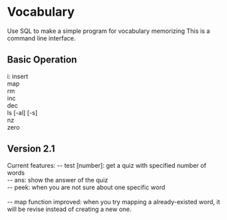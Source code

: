 # Vocabulary
Use SQL to make a simple program for vocabulary memorizing
This is a command line interface.

## Basic Operation
i: insert<br>
map<br>
rm<br>
inc<br>
dec<br>
ls [-al] [-s]<br>
nz<br>
zero<br>

## Version 2.1
Current features:
-- test [number]: get a quiz with specified number of words <br>
-- ans: show the answer of the quiz<br>
-- peek: when you are not sure about one specific word<br>
<br>
-- map function improved: when you try mapping a already-existed word, it will be revise instead of creating a new one.
